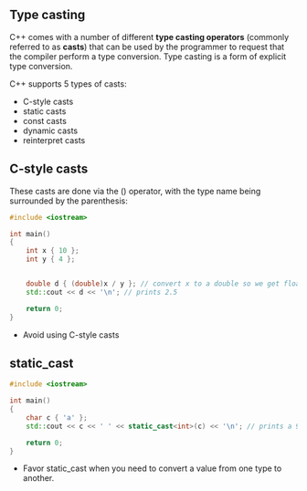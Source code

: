 ## Type casting

C++ comes with a number of different **type casting operators** (commonly referred to as **casts**) that can be used by the programmer to request that the compiler perform a type conversion. Type casting is a form of explicit type conversion.

C++ supports 5 types of casts:

- C-style casts
- static casts
- const casts
- dynamic casts
- reinterpret casts

## C-style casts

These casts are done via the () operator, with the type name being surrounded by the parenthesis:
```cpp
#include <iostream>

int main()
{
    int x { 10 };
    int y { 4 };


    double d { (double)x / y }; // convert x to a double so we get floating point division
    std::cout << d << '\n'; // prints 2.5

    return 0;
}
```

- Avoid using C-style casts

## static_cast

```cpp
#include <iostream>

int main()
{
    char c { 'a' };
    std::cout << c << ' ' << static_cast<int>(c) << '\n'; // prints a 97

    return 0;
}
```

- Favor static_cast when you need to convert a value from one type to another.


